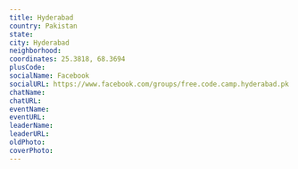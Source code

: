 ```yaml
---
title: Hyderabad
country: Pakistan
state: 
city: Hyderabad
neighborhood: 
coordinates: 25.3818, 68.3694
plusCode:
socialName: Facebook
socialURL: https://www.facebook.com/groups/free.code.camp.hyderabad.pk
chatName:
chatURL:
eventName:
eventURL:
leaderName:
leaderURL:
oldPhoto: 
coverPhoto:
---
```


